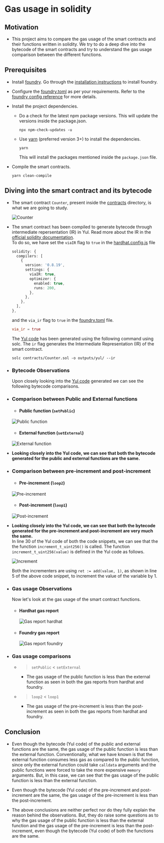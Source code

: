 # Gas usage in solidity

## Motivation

- This project aims to compare the gas usage of the smart contracts and their functions written in solidity. We try to do a deep dive into the bytecode of the smart contracts and try to understand the gas usage comparison between the different functions.

## Prerequisites

- Install [foundry](https://book.getfoundry.sh/). Go through the [installation instructions](https://book.getfoundry.sh/getting-started/installation) to install foundry.
- Configure the [foundry.toml](./foundry.toml) as per your requirements. Refer to the [foundry config reference](https://book.getfoundry.sh/reference/config/) for more details.

- Install the project dependencies.

  - Do a check for the latest npm package versions. This will update the versions inside the package.json.

    ```shell
    npx npm-check-updates -u
    ```

  - Use [yarn](https://yarnpkg.com/) (preferred version 3+) to install the dependencies.

    ```shell
    yarn
    ```

    This will install the packages mentioned inside the `package.json` file.

- Compile the smart contracts.

  ```shell
  yarn clean-compile
  ```

## Diving into the smart contract and its bytecode

- The smart contract `Counter`, present inside the [contracts](./contracts) directory, is what we are going to study.

  ![Counter](./assets/contract.png)

- The smart contract has been compiled to generate bytecode through intermediate repersentation (IR) in Yul. Read more about the IR in the [official solidity documentation](https://docs.soliditylang.org/en/latest/ir-breaking-changes.html).\
   To do so, we have set the `viaIR` flag to `true` in the [hardhat.config.js](./hardhat.config.js) file

  ```ts
  solidity: {
    compilers: [
      {
        version: '0.8.19',
        settings: {
          viaIR: true,
          optimizer: {
            enabled: true,
            runs: 200,
          },
        },
      },
    ],
  },
  ```

  and the `via_ir` flag to `true` in the [foundry.toml](./foundry.toml) file.

  ```toml
  via_ir = true
  ```

  The [Yul code](./outputs/yul/Counter.yul) has been generated using the following command using solc. The `ir` flag generates the Intermediate Representation (IR) of the smart contract.

  ```shell
  solc contracts/Counter.sol -o outputs/yul/ --ir
  ```

- ### Bytecode Observations

  Upon closely looking into the [Yul code](./outputs/yul/Counter.yul) generated we can see the following bytecode comparisons.

- ### Comparison between Public and External functions

  - #### Public function (`setPublic`)

  ![Public function](./assets/setPublic.png)

  - #### External function (`setExternal`)

  ![External function](./assets/setExternal.png)

- **Looking closely into the Yul code, we can see that both the bytecode generated for the public and external functions are the same.**

- ### Comparison between pre-increment and post-increment

  - #### Pre-increment (`loop2`)

  ![Pre-increment](./assets/loop2.png)

  - #### Post-increment (`loop1`)

  ![Post-increment](./assets/loop1.png)

- **Looking closely into the Yul code, we can see that both the bytecode generated for the pre-increment and post-increment are very much the same.** \
  In line 30 of the Yul code of both the code snippets, we can see that the the function `increment_t_uint256()` is called.
  The function `increment_t_uint256(value)` is defined in the Yul code as follows.

  ![Increment](./assets/increment.png)

  Both the incrementers are using `ret := add(value, 1)`, as shown in line 5 of the above code snippet, to increment the value of the variable by 1.

- ### Gas usage Observations

  Now let's look at the gas usage of the smart contract functions.

  - #### Hardhat gas report

    ![Gas report hardhat](./assets/gas-report-hardhat.png)

  - #### Foundry gas report

    ![Gas report foundry](./assets/gas-report-foundry.png)

- ### Gas usage comparisons

  - > `setPublic` < `setExternal`

    - The gas usage of the public function is less than the external function as seen in both the gas reports from hardhat and foundry.

  - > `loop2` < `loop1`

    - The gas usage of the pre-increment is less than the post-increment as seen in both the gas reports from hardhat and foundry.

## Conclusion

- Even though the bytecode (Yul code) of the public and external functions are the same, the gas usage of the public function is less than the external function. Conventionally, what we have known is that the external function consumes less gas as compared to the public function, since only the external function could take `calldata` arguments and the public functions were forced to take the more expensive `memory` arguments. But, in this case, we can see that the gas usage of the public function is less than the external function.

- Even though the bytecode (Yul code) of the pre-increment and post-increment are the same, the gas usage of the pre-increment is less than the post-increment.

- The above conclusions are neither perfect nor do they fully explain the reason behind the observations. But, they do raise some questions as to why the gas usage of the public function is less than the external function and the gas usage of the pre-increment is less than the post-increment, even though the bytecode (Yul code) of both the functions are the same.
